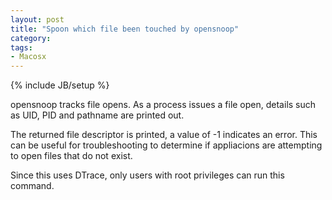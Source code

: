 ```yaml
---
layout: post
title: "Spoon which file been touched by opensnoop"
category: 
tags:
- Macosx
---
```

{% include JB/setup %}

opensnoop tracks file opens. As a process issues a file open, details such as UID, PID and pathname are printed out.

The  returned  file descriptor is printed, a value of -1 indicates an error. This can be useful for troubleshooting to determine
if appliacions are attempting to open files that do not exist.

Since this uses DTrace, only users with root privileges can run this command.
